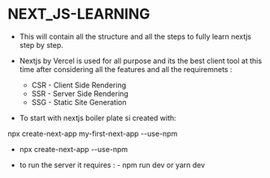 # NEXT_JS-LEARNING

- This will contain all the structure and all the steps to fully learn nextjs step by step.

- Nextjs by Vercel is used for all purpose and its the best client tool at this time after considering all the features and all the requiremnets :

  - CSR - Client Side Rendering
  - SSR - Server Side Rendering
  - SSG - Static Site Generation

- To start with nextjs boiler plate si created with:

npx create-next-app my-first-next-app --use-npm

- npx create-next-app <project-name> --use-npm

- to run the server it requires : - npm run dev or yarn dev
